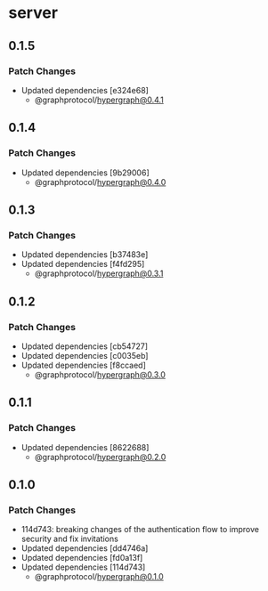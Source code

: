 # server

## 0.1.5
### Patch Changes

- Updated dependencies [e324e68]
  - @graphprotocol/hypergraph@0.4.1

## 0.1.4
### Patch Changes

- Updated dependencies [9b29006]
  - @graphprotocol/hypergraph@0.4.0

## 0.1.3
### Patch Changes

- Updated dependencies [b37483e]
- Updated dependencies [f4fd295]
  - @graphprotocol/hypergraph@0.3.1

## 0.1.2
### Patch Changes

- Updated dependencies [cb54727]
- Updated dependencies [c0035eb]
- Updated dependencies [f8ccaed]
  - @graphprotocol/hypergraph@0.3.0

## 0.1.1
### Patch Changes

- Updated dependencies [8622688]
  - @graphprotocol/hypergraph@0.2.0

## 0.1.0
### Patch Changes

- 114d743: breaking changes of the authentication flow to improve security and fix invitations
- Updated dependencies [dd4746a]
- Updated dependencies [fd0a13f]
- Updated dependencies [114d743]
  - @graphprotocol/hypergraph@0.1.0
